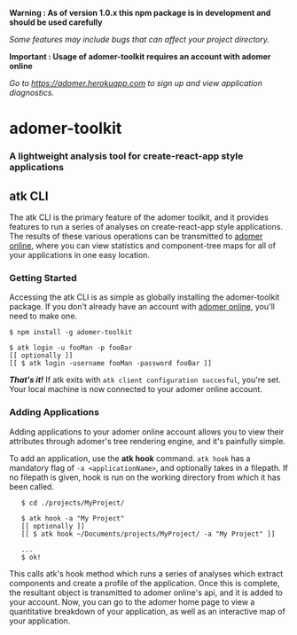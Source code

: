 __Warning : As of version 1.0.x this npm package is in development and should be used carefully__

_Some features may include bugs that can affect your project directory._

__Important : Usage of adomer-toolkit requires an account with adomer online__

_Go to https://adomer.herokuapp.com to sign up and view application diagnostics._

# adomer-toolkit
### A lightweight analysis tool for create-react-app style applications

## atk CLI
The atk CLI is the primary feature of the adomer toolkit, and it provides features to run a series of analyses on create-react-app style applications. The results of these various operations can be transmitted to [adomer online](https://adomer.herokuapp.com/), where you can view statistics and component-tree maps for all of your applications in one easy location. 

### Getting Started
Accessing the atk CLI is as simple as globally installing the adomer-toolkit package. If you don't already have an account with [adomer online](https://adomer.herokuapp.com/), you'll need to make one.

```
$ npm install -g adomer-toolkit

$ atk login -u fooMan -p fooBar
[[ optionally ]]
[[ $ atk login -username fooMan -password fooBar ]]
```


__*That's it!*__
If atk exits with `atk client configuration succesful`, you're set. Your local machine is now connected to your adomer online account.

### Adding Applications
Adding applications to your adomer online account allows you to view their attributes through adomer's tree rendering engine, and it's painfully simple.

To add an application, use the __atk hook__ command.
`atk hook` has a mandatory flag of `-a <applicationName>`, and optionally takes in a filepath. If no filepath is given, hook is run on the working directory from which it has been called.

```
   $ cd ./projects/MyProject/

   $ atk hook -a "My Project"
   [[ optionally ]]
   [[ $ atk hook ~/Documents/projects/MyProject/ -a "My Project" ]]

   ...
   $ ok!
```

This calls atk's hook method which runs a series of analyses which extract components and create a profile of the application. Once this is complete, the resultant object is transmitted to adomer online's api, and it is added to your account. Now, you can go to the adomer home page to view a quantitative breakdown of your application, as well as an interactive map of your application. 